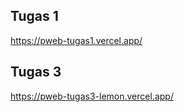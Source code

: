 ## Tugas 1
<a href="https://pweb-tugas1.vercel.app/" target="_blank">https://pweb-tugas1.vercel.app/</a>

## Tugas 3
<a href="https://pweb-tugas3-lemon.vercel.app/" target="_blank">https://pweb-tugas3-lemon.vercel.app/</a>
